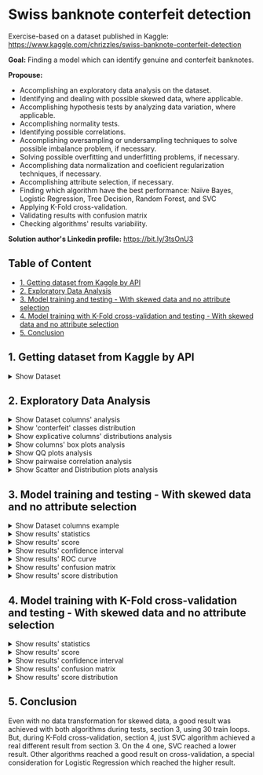 # Swiss banknote conterfeit detection

Exercise-based on a dataset published in Kaggle: https://www.kaggle.com/chrizzles/swiss-banknote-conterfeit-detection

**Goal:** Finding a model which can identify genuine and conterfeit banknotes.

**Propouse:**

 - Accomplishing an exploratory data analysis on the dataset.
 - Identifying and dealing with possible skewed data, where applicable.
 - Accomplishing hypothesis tests by analyzing data variation, where applicable.
 - Accomplishing normality tests.
 - Identifying possible correlations.
 - Accomplishing oversampling or undersampling techniques to solve possible imbalance problem, if necessary.
 - Solving possible overfitting and underfitting problems, if necessary.
 - Accomplishing data normalization and coeficient regularization techniques, if necessary.
 - Accomplishing attribute selection, if necessary.
 - Finding which algorithm have the best performance: Naïve Bayes, Logistic Regression, Tree Decision, Random Forest, and SVC
 - Applying K-Fold cross-validation.
 - Validating results with confusion matrix
 - Checking algorithms' results variability.

**Solution author's Linkedin profile:** https://bit.ly/3tsOnU3

## Table of Content
- [1. Getting dataset from Kaggle by API](#Step_1)
- [2. Exploratory Data Analysis](#Step_2)
- [3. Model training and testing - With skewed data and no attribute selection](#Step_3)
- [4. Model training with K-Fold cross-validation and testing - With skewed data and no attribute selection](#Step_4)
- [5. Conclusion](#Step_5)

## 1. Getting dataset from Kaggle by API

<details><summary>Show Dataset</summary>
<p align="center">
  <img src="https://github.com/TheVini/DataScience/blob/master/classification/swiss_banknote/src/Image_001.png" width="350">
</p>
</details>

## 2. Exploratory Data Analysis

<details><summary>Show Dataset columns' analysis</summary>
<ul>
<li> By getting "non-null" results below, it proves that there is no null data, so there is no need to delete elements/columns or to add data by interpolation.
<li> The data below proves that some normalization technique is needed on explicative variables and they are also continuous.
</ul>
<p align="center">
  <img src="https://github.com/TheVini/DataScience/blob/master/classification/swiss_banknote/src/Image_002.png" height="200">
  <img src="https://github.com/TheVini/DataScience/blob/master/classification/swiss_banknote/src/Image_003.png" height="200">
</p>
</details>

<details><summary>Show 'conterfeit' classes distribution</summary>
<ul>
<li> The response variable, 'conterfeit', is perfect balanced between its classes. So there is no need of using undersampling or oversampling techniques.
</ul>
<p align="center">
  <img src="https://github.com/TheVini/DataScience/blob/master/classification/swiss_banknote/src/Image_004.png" height="15">
</p>
</details>

<details><summary>Show explicative columns' distributions analysis</summary>
<ul>
<li> The distribution graphics below also proves that data normalization is need to some explicative variables, as well as, it shows some different kind of distributions: bimodal, normal, left and tight skewed.
</ul>
<p align="center">
  <img src="https://github.com/TheVini/DataScience/blob/master/classification/swiss_banknote/src/Image_005.png" width="850">
</p>
</details>

<details><summary>Show columns' box plots analysis</summary>
<ul>
<li> The box plots below detail q few outliers.
</ul>
<p align="center">
  <img src="https://github.com/TheVini/DataScience/blob/master/classification/swiss_banknote/src/Image_006.png" width="850">
</p>
</details>

<details><summary>Show QQ plots analysis</summary>
<ul>
<li> About data normality, some deatils are described below by QQ plots with alpha adjusted to 5%.
</ul>
<p align="center">
  <img src="https://github.com/TheVini/DataScience/blob/master/classification/swiss_banknote/src/Image_007.png" width="850">
</p>
</details>

<details><summary>Show pairwaise correlation analysis</summary>
<p>From the heatmap of Pearson correlation described below, it can be extracted some conclusios when compare all variables to "conterfeit". According to Evans (1996 - "Evans JD (1996) Straight forward statistics for the behavioral sciences. Brooks/Cole Pub. Co, Pacific Grove", also http://leg.ufpr.br/~silvia/CE003/node74.html - in portuguese) classification for Pearson correlation, follow below the conclusions about the correlation between all variables and variable "conterfeit":</p>
<ul>
<li> Very strong: Diagonal
<li> Strong: Bottom
<li> Moderate: Left, Right, Top
<li> Very weak: Lenght
</ul>
<p align="center">
  <img src="https://github.com/TheVini/DataScience/blob/master/classification/swiss_banknote/src/Image_008.png" width="450">
</p>
</details>

<details><summary>Show Scatter and Distribution plots analysis</summary>
<ul>
<li> In addition, the Scatter and Distributions plot below show that variable "Diagonal" strongly explain the variable "conterfeit".
</ul>
<p align="center">
  <img src="https://github.com/TheVini/DataScience/blob/master/classification/swiss_banknote/src/Image_009.png" width="750">
</p>
</details>

## 3. Model training and testing - With skewed data and no attribute selection

<details><summary>Show Dataset columns example</summary>
<p>Explicative variables (left image) and response variable (right image)</p>
<p align="center">
  <img src="https://github.com/TheVini/DataScience/blob/master/classification/swiss_banknote/src/Image_010.png" height="150">
  <img src="https://github.com/TheVini/DataScience/blob/master/classification/swiss_banknote/src/Image_011.png" height="150">
</p>
</details>

<details><summary>Show results' statistics</summary>
<p align="center">
  <img src="https://github.com/TheVini/DataScience/blob/master/classification/swiss_banknote/src/Image_012.png" height="250">
</p>
</details>

<details><summary>Show results' score</summary>
<p align="center">
  <img src="https://github.com/TheVini/DataScience/blob/master/classification/swiss_banknote/src/Image_013.png" height="250">
</p>
</details>

<details><summary>Show results' confidence interval</summary>
<p align="center">
  <img src="https://github.com/TheVini/DataScience/blob/master/classification/swiss_banknote/src/Image_014.png" width="650">
</p>
</details>

<details><summary>Show results' ROC curve</summary>
<p align="center">
  <img src="https://github.com/TheVini/DataScience/blob/master/classification/swiss_banknote/src/Image_015.png" height="600">
</p>
</details>

<details><summary>Show results' confusion matrix</summary>
<p align="center">
  <img src="https://github.com/TheVini/DataScience/blob/master/classification/swiss_banknote/src/Image_016.png" height="550">
</p>
</details>

<details><summary>Show results' score distribution</summary>
<p align="center">
  <img src="https://github.com/TheVini/DataScience/blob/master/classification/swiss_banknote/src/Image_017.png" height="450">
</p>
</details>

## 4. Model training with K-Fold cross-validation and testing - With skewed data and no attribute selection

<details><summary>Show results' statistics</summary>
<p align="center">
  <img src="https://github.com/TheVini/DataScience/blob/master/classification/swiss_banknote/src/Image_018.png" height="250">
</p>
</details>

<details><summary>Show results' score</summary>
<p align="center">
  <img src="https://github.com/TheVini/DataScience/blob/master/classification/swiss_banknote/src/Image_019.png" height="250">
</p>
</details>

<details><summary>Show results' confidence interval</summary>
<p align="center">
  <img src="https://github.com/TheVini/DataScience/blob/master/classification/swiss_banknote/src/Image_020.png" width="650">
</p>
</details>

<details><summary>Show results' confusion matrix</summary>
<p align="center">
  <img src="https://github.com/TheVini/DataScience/blob/master/classification/swiss_banknote/src/Image_021.png" height="550">
</p>
</details>

<details><summary>Show results' score distribution</summary>
<p align="center">
  <img src="https://github.com/TheVini/DataScience/blob/master/classification/swiss_banknote/src/Image_022.png" height="450">
</p>
</details>

## 5. Conclusion

Even with no data transformation for skewed data, a good result was achieved with both algorithms during tests, section 3, using 30 train loops. But, during K-Fold cross-validation, section 4, just SVC algorithm achieved a real different result from section 3. On the 4 one, SVC reached a lower result. Other algorithms reached a good result on cross-validation, a special consideration for Logistic Regression which reached the higher result.
